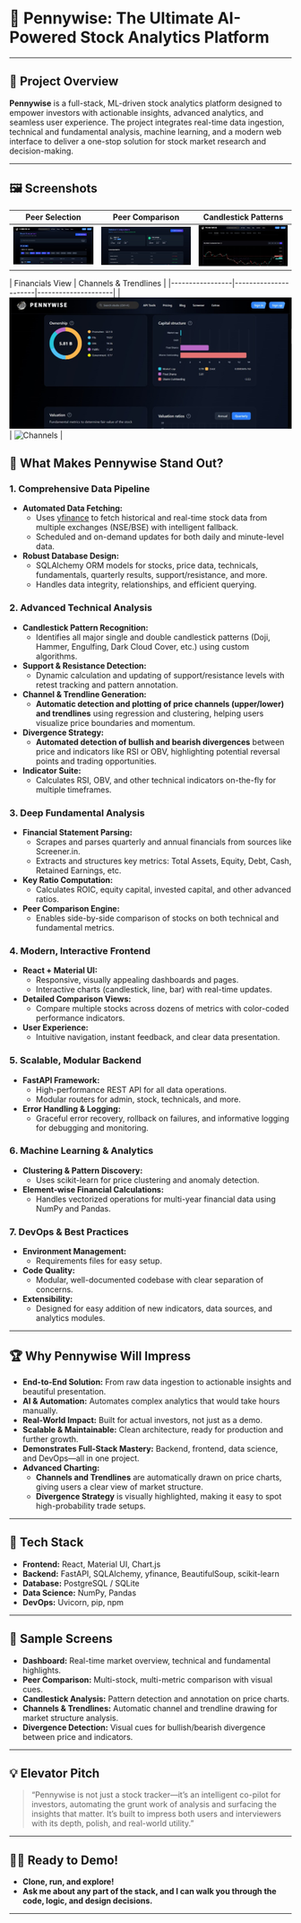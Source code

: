 # 💸 Pennywise: The Ultimate AI-Powered Stock Analytics Platform

---

## 🌟 Project Overview

**Pennywise** is a full-stack, ML-driven stock analytics platform designed to empower investors with actionable insights, advanced analytics, and seamless user experience. The project integrates real-time data ingestion, technical and fundamental analysis, machine learning, and a modern web interface to deliver a one-stop solution for stock market research and decision-making.

---

## 🖼️ Screenshots

| Peer Selection | Peer Comparison  | Candlestick Patterns |
|-----------|----------------|---------------------|
| ![Dashboard Screenshot](images/peercomparision2.jpg) | ![Peer Comparison](images/peercomparision.jpg) | ![Candlestick Patterns](images/candlesticksChart.jpg) |

| Financials View | Channels & Trendlines | 
|-----------------|----------------------|---------------------|
| ![Financials](images/financial.jpg) | ![Channels](images/Channels.png) | 

## 🧠 What Makes Pennywise Stand Out?

### 1. **Comprehensive Data Pipeline**
- **Automated Data Fetching:**  
  - Uses [yfinance](https://github.com/ranaroussi/yfinance) to fetch historical and real-time stock data from multiple exchanges (NSE/BSE) with intelligent fallback.
  - Scheduled and on-demand updates for both daily and minute-level data.
- **Robust Database Design:**  
  - SQLAlchemy ORM models for stocks, price data, technicals, fundamentals, quarterly results, support/resistance, and more.
  - Handles data integrity, relationships, and efficient querying.

### 2. **Advanced Technical Analysis**
- **Candlestick Pattern Recognition:**  
  - Identifies all major single and double candlestick patterns (Doji, Hammer, Engulfing, Dark Cloud Cover, etc.) using custom algorithms.
- **Support & Resistance Detection:**  
  - Dynamic calculation and updating of support/resistance levels with retest tracking and pattern annotation.
- **Channel & Trendline Generation:**  
  - **Automatic detection and plotting of price channels (upper/lower) and trendlines** using regression and clustering, helping users visualize price boundaries and momentum.
- **Divergence Strategy:**  
  - **Automated detection of bullish and bearish divergences** between price and indicators like RSI or OBV, highlighting potential reversal points and trading opportunities.
- **Indicator Suite:**  
  - Calculates RSI, OBV, and other technical indicators on-the-fly for multiple timeframes.

### 3. **Deep Fundamental Analysis**
- **Financial Statement Parsing:**  
  - Scrapes and parses quarterly and annual financials from sources like Screener.in.
  - Extracts and structures key metrics: Total Assets, Equity, Debt, Cash, Retained Earnings, etc.
- **Key Ratio Computation:**  
  - Calculates ROIC, equity capital, invested capital, and other advanced ratios.
- **Peer Comparison Engine:**  
  - Enables side-by-side comparison of stocks on both technical and fundamental metrics.

### 4. **Modern, Interactive Frontend**
- **React + Material UI:**  
  - Responsive, visually appealing dashboards and pages.
  - Interactive charts (candlestick, line, bar) with real-time updates.
- **Detailed Comparison Views:**  
  - Compare multiple stocks across dozens of metrics with color-coded performance indicators.
- **User Experience:**  
  - Intuitive navigation, instant feedback, and clear data presentation.

### 5. **Scalable, Modular Backend**
- **FastAPI Framework:**  
  - High-performance REST API for all data operations.
  - Modular routers for admin, stock, technicals, and more.
- **Error Handling & Logging:**  
  - Graceful error recovery, rollback on failures, and informative logging for debugging and monitoring.

### 6. **Machine Learning & Analytics**
- **Clustering & Pattern Discovery:**  
  - Uses scikit-learn for price clustering and anomaly detection.
- **Element-wise Financial Calculations:**  
  - Handles vectorized operations for multi-year financial data using NumPy and Pandas.

### 7. **DevOps & Best Practices**
- **Environment Management:**  
  - Requirements files for easy setup.
- **Code Quality:**  
  - Modular, well-documented codebase with clear separation of concerns.
- **Extensibility:**  
  - Designed for easy addition of new indicators, data sources, and analytics modules.

---

## 🏆 Why Pennywise Will Impress

- **End-to-End Solution:** From raw data ingestion to actionable insights and beautiful presentation.
- **AI & Automation:** Automates complex analytics that would take hours manually.
- **Real-World Impact:** Built for actual investors, not just as a demo.
- **Scalable & Maintainable:** Clean architecture, ready for production and further growth.
- **Demonstrates Full-Stack Mastery:** Backend, frontend, data science, and DevOps—all in one project.
- **Advanced Charting:**  
  - **Channels and Trendlines** are automatically drawn on price charts, giving users a clear view of market structure.
  - **Divergence Strategy** is visually highlighted, making it easy to spot high-probability trade setups.

---

## 🚀 Tech Stack

- **Frontend:** React, Material UI, Chart.js
- **Backend:** FastAPI, SQLAlchemy, yfinance, BeautifulSoup, scikit-learn
- **Database:** PostgreSQL / SQLite
- **Data Science:** NumPy, Pandas
- **DevOps:** Uvicorn, pip, npm

---

## 📸 Sample Screens

- **Dashboard:** Real-time market overview, technical and fundamental highlights.
- **Peer Comparison:** Multi-stock, multi-metric comparison with visual cues.
- **Candlestick Analysis:** Pattern detection and annotation on price charts.
- **Channels & Trendlines:** Automatic channel and trendline drawing for market structure analysis.
- **Divergence Detection:** Visual cues for bullish/bearish divergence between price and indicators.

---

## 💡 Elevator Pitch

> “Pennywise is not just a stock tracker—it’s an intelligent co-pilot for investors, automating the grunt work of analysis and surfacing the insights that matter. It’s built to impress both users and interviewers with its depth, polish, and real-world utility.”

---

## 👨‍💻 Ready to Demo!

- **Clone, run, and explore!**
- **Ask me about any part of the stack, and I can walk you through the code, logic, and design decisions.**

---
